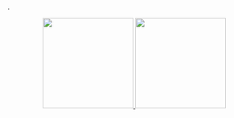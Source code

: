 .

<div align="center">
  <a href="https://github.com/ggggabriell">
  <img height="180em" src="https://github-readme-stats.vercel.app/api?username=ggggabriell&show_icons=true&theme=dark&include_all_commits=true&count_private=true"/>
  <img height="180em" src="https://github-readme-stats.vercel.app/api/top-langs/?username=ggggabriell&layout=compact&langs_count=7&theme=dark"/>
</div>
